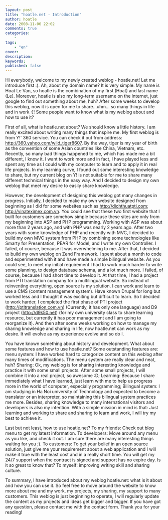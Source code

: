 ```yaml
---
layout: post
title: "hoatle.net - Introduction"
author: hoatle
date: 2008-11-06 22:02
comments: true
categories:
    -
tags:
    - "en"
cover:
description:
keywords:
published: false
---
```


Hi everybody, welcome to my newly created weblog - hoatle.net! Let me introduce first :). Ah, about my domain name? It is very simple. My name is Hoat Le Van, so hoatle is the combination of my first (Hoat) and last name (Le). Moreover, hoatle is also my long-term username on the internet, just google to find out something about me, huh? After some weeks to develop this weblog, now it is open for me to share...uhm... so many things in life and in work :)! Some people want to know what is my weblog about and how to use it?

<!-- more -->

First of all, what is hoatle.net about? We should know a little history. I am really excited about writing many things that inspire me. My first weblog is from Y!' 360 service. You can check it out from address: http://360.yahoo.com/wild_tiger8607. By the way, tiger is my year of birth as the convention of some Asian countries like China, Vietnam, etc. Recently, so many bad things happened to me, which has made me a bit different, I know it. I want to work more and in fact, I have played less and spent any time as I could with my computer to learn and to apply it in real life projects. In my learning curve, I found out some interesting knowledge to share, but my current blog on Y! is not suitable for me to share many different technical things in the easy way. And I decided to design my own weblog that meet my desire to easily share knowledge.

However, the development of designing this weblog got many changes in progress. Initially, I decided to make my own website designed from beginning as I did for some websites such as http://dichthuatpti.com; http://vinateximex.com.vn. You could see that these two first website that I built for customers are somehow simple because these sites are only from my beginning into ASP and PHP programming. Working with ASP was about more than 2 years ago, and with PHP was nearly 2 years ago. After two years with some knowledge of PHP and recently with MVC, I decided to build my own MVC system from PHP by combining some technologies like Smarty for Presentation, PEAR for Model, and I write my own Controller. I failed, of course, because it was overwhelming to me. After that, I decided to build my own weblog on Zend Framework. I spent about a month to code and experimented with it and have made a simple bilingual website. As you could see, to meet my initial requirement I had to work much harder to write some planning, to design database schema, and a lot much more. I failed, of course, because I had short time to develop it. At that time, I had a project from PTI translation company for a multilingual website. So instead of reinventing everything, open source is my solution. I can work and learn to use a CMS (content management system). Have known Drupal for long but worked less and I thought it was exciting but difficult to learn. So I decided to work harder, I completed the first phase of PTI project (http://ptitranslation.com.vn) (Currently, it has only one language) and D9 project (http://d9k50.net) (for my own university class to share learning resource, but currently it has poor management and I am going to reorganize it). And then after some weeks working on how to manage my sharing knowledge and sharing in life, now hoatle.net can work as my desire. It will evolve as my experience evolve and so do I.

You have known something about history and development. What about some features and how to use hoatle.net? Some outstanding features are: menu system: I have worked hard to categorize content on this weblog after many times of modifications. The menu system are really clear and neat, huh? Sharing: Ok, my weblog is for sharing interesting knowledge and practice it with some small projects. After some small projects, I will combine it into a real project, so awesome :D; Learning: Because I share immediately what I have learned, just learn with me to help us progress more in the world of computer, especially programming; Bilingual system: I am studying in Ha Noi university of Technology and expected to become a translator or an interpreter, so maintaining this bilingual system practices me more. Besides, sharing knowledge to many international visitors and developers is also my intention. With a simple mission in mind is that: Just learning and working to share and sharing to learn and work, I will try my best to achieve it.

Last but not least, how to use hoatle.net? To my friends: Check out blog menu to get my latest information. To developers: Move around any menu as you like, and check it out. I am sure there are many interesting things waiting for you ;). To customers: To get your belief in an open source solution, just give me your requirement about a web application and I will make it true with the least cost and in a really short time. You will get my 24/7 support when the contract is signed and support has no expire day. Is it so great to know that? To myself: improving writing skill and sharing culture.

To summary, I have introduced about my weblog hoatle.net: what is it about and how you can use it. So feel free to move around the website to know more about me and my work, my projects, my sharing, my support to many customers. This weblog is just beginning to operate, I will regularly update the content as my projects and ideas get bigger and bigger. If you have got any question, please contact me with the contact form. Thank you for your reading!